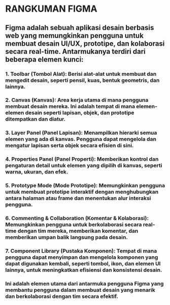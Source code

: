 # RANGKUMAN FIGMA

## Figma adalah sebuah aplikasi desain berbasis web yang memungkinkan pengguna untuk membuat desain UI/UX, prototipe, dan kolaborasi secara real-time. Antarmukanya terdiri dari beberapa elemen kunci:

### 1. **Toolbar (Tombol Alat)**: Berisi alat-alat untuk membuat dan mengedit desain, seperti pensil, kuas, bentuk geometris, dan lainnya.

### 2. **Canvas (Kanvas)**: Area kerja utama di mana pengguna membuat desain mereka. Ini adalah tempat di mana elemen-elemen desain seperti lapisan, objek, dan prototipe ditempatkan dan diatur.

### 3. **Layer Panel (Panel Lapisan)**: Menampilkan hierarki semua elemen yang ada di kanvas. Pengguna dapat mengelola dan mengatur lapisan serta objek secara efisien di sini.

### 4. **Properties Panel (Panel Properti)**: Memberikan kontrol dan pengaturan detail untuk elemen yang dipilih di kanvas, seperti warna, ukuran, dan efek.

### 5. **Prototype Mode (Mode Prototipe)**: Memungkinkan pengguna untuk membuat prototipe interaktif dengan menghubungkan antara halaman atau frame dan menentukan alur interaksi pengguna.

### 6. **Commenting & Collaboration (Komentar & Kolaborasi)**: Memungkinkan pengguna untuk berkolaborasi secara real-time dengan tim mereka, memberikan komentar, dan memberikan umpan balik langsung pada desain.

### 7. **Component Library (Pustaka Komponen)**: Tempat di mana pengguna dapat menyimpan dan mengelola komponen yang dapat digunakan kembali, seperti tombol, ikon, dan elemen UI lainnya, untuk meningkatkan efisiensi dan konsistensi desain.

### Ini adalah elemen utama dari antarmuka pengguna Figma yang membantu pengguna dalam membuat desain yang menarik dan berkolaborasi dengan tim secara efektif.